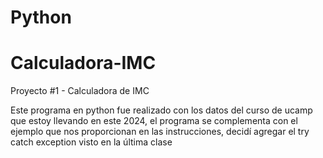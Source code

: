 # Python
# Calculadora-IMC
Proyecto #1 - Calculadora de IMC

Este programa en python fue realizado con los datos del curso de ucamp que estoy llevando en este 2024,
el programa se complementa con el ejemplo que nos proporcionan en las instrucciones,
decidí agregar el try catch exception visto en la última clase
